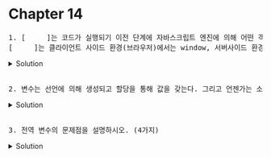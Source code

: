 # Chapter 14

<pre>1. [     ]는 코드가 실행되기 이전 단계에 자바스크립트 엔진에 의해 어떤 객체보다도 먼저 생성되는 특수한 객체다.<br>[     ]는 클라이언트 사이드 환경(브라우저)에서는 window, 서버사이드 환경(Node.js)에서는 global객체를 의미한다.</pre>

<details>
  <summary>Solution</summary>
    <strong>전역 객체(global object)</strong> : 전역 객체는 표준 빌트인 객체와 환경에 따른 호스트 객체(클라이언트 Web API 또는 Node.js의 호스트 API), 그리고 var키워드로 선언한 전역 변수와 전역 함수를 <strong>프로퍼티로 갖는다.</strong>
</details>

<br>

<pre>2. 변수는 선언에 의해 생성되고 할당을 통해 값을 갖는다. 그리고 언젠가는 소멸되는데 이것을 과정을 변수의 [         ]라고 한다. 전역 변수의 [            ]는 애플리케이션의 [         ]와 같다.</pre>

<details>
  <summary>Solution</summary>
    <strong>생명주기 (Life Cycle)</strong>
</details>

<br>

<pre>3. 전역 변수의 문제점을 설명하시오. (4가지)</pre>

<details>
  <summary>Solution</summary>
    <strong>암묵적 결합(implicit coupling)</strong>: 전역 변수를 선언한다는 것은 코드 어디서든 참조하고 할당할 수 있는 변수를 사용하겠다는 의미를 담고 있기 때문에 유효 범위가 크면 코드의 가독성이 나빠지고 의도치 않게 상태가 변경되어 위험성이 높아진다.
    <strong>긴 생명주기</strong>: 메모리 리소스를 오랜시간 소비함.
    <strong>스코프 체인상 종점에 존재</strong>: 검색속도가 느림.
    <strong>네임스페이스 오염</strong>: 다른 파일 내 동일한 이름으로 명명된 전역 변수/함수가 같은 스코프 내 존재할 경우 예상치 못한 결과 발생.
</details>

<br>
